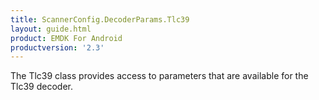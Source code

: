 ```yaml
---
title: ScannerConfig.DecoderParams.Tlc39
layout: guide.html
product: EMDK For Android
productversion: '2.3'
---
```


The Tlc39 class provides access to parameters that are available for
 the Tlc39 decoder.













